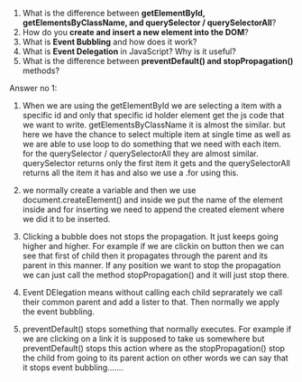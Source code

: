 
1. What is the difference between **getElementById, getElementsByClassName, and querySelector / querySelectorAll**?
2. How do you **create and insert a new element into the DOM**?
3. What is **Event Bubbling** and how does it work?
4. What is **Event Delegation** in JavaScript? Why is it useful?
5. What is the difference between **preventDefault() and stopPropagation()** methods?



Answer no 1:

1. When we are using the getElementById we are selecting a item with a specific id and only that specific id holder element get the js code that we want to write. getElementsByClassName it is almost the similar. but here we have the chance to select multiple item at single time as well as we are able to use loop to do something that we need with each item. for the querySelector / querySelectorAll they are almost similar. querySelector returns only the first item it gets and the querySelectorAll returns all the item it has and also we use a .for using this.

2. we normally create a variable and then we use document.createElement() and inside we put the name of the element inside and for inserting we need to append the created element where we did it to be inserted.

3. Clicking a bubble does not stops the propagation. It just keeps going higher and higher. For example if we are clickin on button then we can see that first of child then it propagates through the parent and its parent in this manner. If any position we want to stop the propagation we can just call the method stopPropagation() and it will just stop there.

4. Event DElegation means without calling each child seprarately we call their common parent and add a lister to that. Then normally we apply the event bubbling.

5. preventDefault() stops something that normally executes. For example if we are clicking on a link it is supposed to take us somewhere but preventDefault() stops this action where as the stopPropagation() stop the child from going to its parent action on other words we can say that it stops event bubbling.......
